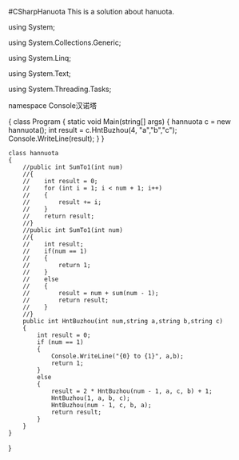 #CSharpHanuota 
This is a solution about hanuota.




using System;

using System.Collections.Generic;

using System.Linq;

using System.Text;

using System.Threading.Tasks;


namespace Console汉诺塔

{
    class Program
    {
        static void Main(string[] args)
        {
            hannuota c = new hannuota();
            int result = c.HntBuzhou(4, "a","b","c");
            Console.WriteLine(result);
        }
    }

    class hannuota
    {
        //public int SumTo1(int num)
        //{
        //    int result = 0;
        //    for (int i = 1; i < num + 1; i++)
        //    {
        //        result += i;
        //    }
        //    return result;
        //}
        //public int SumTo1(int num)
        //{
        //    int result;
        //    if(num == 1)
        //    {
        //        return 1;
        //    }
        //    else
        //    {
        //        result = num + sum(num - 1);
        //        return result;
        //    }
        //}
        public int HntBuzhou(int num,string a,string b,string c)
        {
            int result = 0;
            if (num == 1)
            {
                Console.WriteLine("{0} to {1}", a,b);
                return 1;
            }
            else
            {
                result = 2 * HntBuzhou(num - 1, a, c, b) + 1;
                HntBuzhou(1, a, b, c);
                HntBuzhou(num - 1, c, b, a);
                return result;
            }
        }
    }
}

